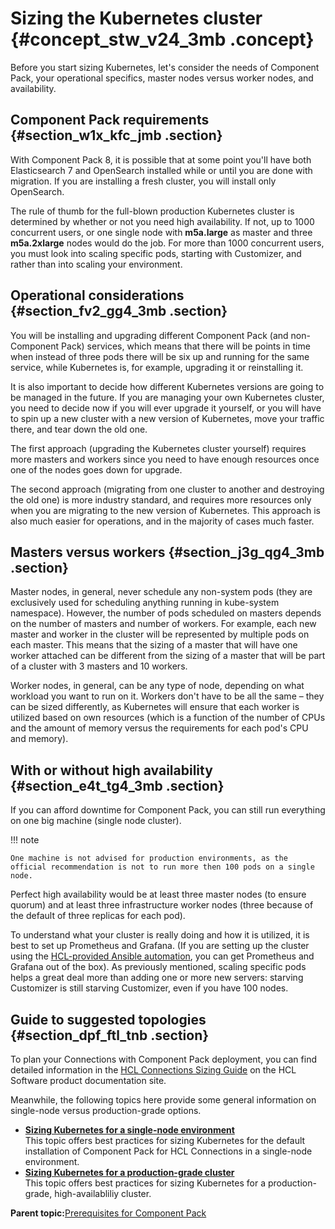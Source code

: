 # Sizing the Kubernetes cluster {#concept_stw_v24_3mb .concept}

Before you start sizing Kubernetes, let's consider the needs of Component Pack, your operational specifics, master nodes versus worker nodes, and availability.

## Component Pack requirements {#section_w1x_kfc_jmb .section}

With Component Pack 8, it is possible that at some point you'll have both Elasticsearch 7 and OpenSearch installed while or until you are done with migration. If you are installing a fresh cluster, you will install only OpenSearch.

The rule of thumb for the full-blown production Kubernetes cluster is determined by whether or not you need high availability. If not, up to 1000 concurrent users, or one single node with **m5a.large** as master and three **m5a.2xlarge** nodes would do the job. For more than 1000 concurrent users, you must look into scaling specific pods, starting with Customizer, and rather than into scaling your environment.

## Operational considerations {#section_fv2_gg4_3mb .section}

You will be installing and upgrading different Component Pack \(and non-Component Pack\) services, which means that there will be points in time when instead of three pods there will be six up and running for the same service, while Kubernetes is, for example, upgrading it or reinstalling it.

It is also important to decide how different Kubernetes versions are going to be managed in the future. If you are managing your own Kubernetes cluster, you need to decide now if you will ever upgrade it yourself, or you will have to spin up a new cluster with a new version of Kubernetes, move your traffic there, and tear down the old one.

The first approach \(upgrading the Kubernetes cluster yourself\) requires more masters and workers since you need to have enough resources once one of the nodes goes down for upgrade.

The second approach \(migrating from one cluster to another and destroying the old one\) is more industry standard, and requires more resources only when you are migrating to the new version of Kubernetes. This approach is also much easier for operations, and in the majority of cases much faster.

## Masters versus workers {#section_j3g_qg4_3mb .section}

Master nodes, in general, never schedule any non-system pods \(they are exclusively used for scheduling anything running in kube-system namespace\). However, the number of pods scheduled on masters depends on the number of masters and number of workers. For example, each new master and worker in the cluster will be represented by multiple pods on each master. This means that the sizing of a master that will have one worker attached can be different from the sizing of a master that will be part of a cluster with 3 masters and 10 workers.

Worker nodes, in general, can be any type of node, depending on what workload you want to run on it. Workers don't have to be all the same – they can be sized differently, as Kubernetes will ensure that each worker is utilized based on own resources \(which is a function of the number of CPUs and the amount of memory versus the requirements for each pod's CPU and memory\).

## With or without high availability {#section_e4t_tg4_3mb .section}

If you can afford downtime for Component Pack, you can still run everything on one big machine \(single node cluster\).

!!! note 
    
    One machine is not advised for production environments, as the official recommendation is not to run more then 100 pods on a single node.

Perfect high availability would be at least three master nodes \(to ensure quorum\) and at least three infrastructure worker nodes \(three because of the default of three replicas for each pod\).

To understand what your cluster is really doing and how it is utilized, it is best to set up Prometheus and Grafana. \(If you are setting up the cluster using the [HCL-provided Ansible automation](https://github.com/HCL-TECH-SOFTWARE/connections-automation/blob/main/README.md), you can get Prometheus and Grafana out of the box\). As previously mentioned, scaling specific pods helps a great deal more than adding one or more new servers: starving Customizer is still starving Customizer, even if you have 100 nodes.

## Guide to suggested topologies {#section_dpf_ftl_tnb .section}

To plan your Connections with Component Pack deployment, you can find detailed information in the [HCL Connections Sizing Guide](../../guide_me/how_to_guides/connections8_sizing_guide.pdf) on the HCL Software product documentation site.

Meanwhile, the following topics here provide some general information on single-node versus production-grade options.

-   **[Sizing Kubernetes for a single-node environment](../install/cp_install_sizing_for_single_node.md)**  
This topic offers best practices for sizing Kubernetes for the default installation of Component Pack for HCL Connections in a single-node environment.
-   **[Sizing Kubernetes for a production-grade cluster](../install/cp_install_sizing_for_production.md)**  
This topic offers best practices for sizing Kubernetes for a production-grade, high-availabliliy cluster.

**Parent topic:**[Prerequisites for Component Pack](../install/cp_prereqs.md)

